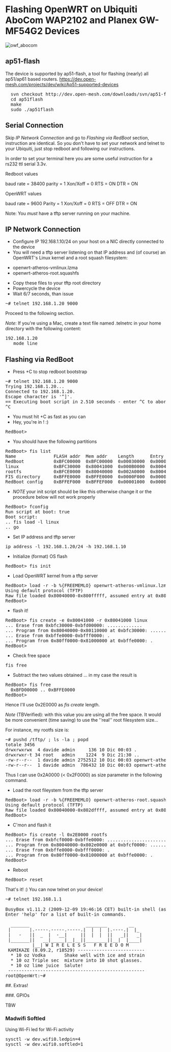 #  Flashing OpenWRT on Ubiquiti AboCom WAP2102 and Planex GW-MF54G2 Devices

![owf_abocom](https://spider.caspur.it/attachments/39/owf-abocom.jpg)

## ap51-flash

The device is supported by ap51-flash, a tool for flashing (nearly) all ap51/ap61 based routers.
https://dev.open-mesh.com/projects/dev/wiki/Ap51-supported-devices

<pre>
  svn checkout http://dev.open-mesh.com/downloads/svn/ap51-flash/trunk/ ap51flash
  cd ap51flash
  make
  sudo ./ap51flash 
</pre>

## Serial Connection

Skip *_IP Network Connection_* and go to *_Flashing via RedBoot_* section, instruction are identical. So you don't 
have to set your network and telnet to your Ubiquiti, just stop redboot and following our instructions. 

In order to set your terminal here you are some useful instruction for a rs232 ttl serial 3.3v. 

Redboot values 

baud rate = 38400
parity = 1 
Xon/Xoff = 0 
RTS = ON 
DTR = ON

OpenWRT values 

baud rate = 9600
Parity = 1 
Xon/Xoff = 0 
RTS = OFF
DTR = ON

Note: You _must_ have a tftp server running on your machine.

## IP Network Connection

* Configure IP 192.168.1.10/24 on your host on a NIC directly connected to the device
* You will need a tftp server listening on that IP address and (of course) an OpenWRT's Linux kernel and a root squash filesystem:
 - openwrt-atheros-vmlinux.lzma
 - openwrt-atheros-root.squashfs
* Copy these files to your tftp root directory
* Powercycle the device
* Wait 6/7 seconds, than issue

<pre>
~# telnet 192.168.1.20 9000
</pre>

Proceed to the following section.

*Note*: If you're using a Mac, create a text file named .telnetrc in your home directory with the following content:
<pre>
192.168.1.20
   mode line
</pre>

## Flashing via RedBoot

* Press <ctrl>+C to stop redboot bootstrap

<pre>
~# telnet 192.168.1.20 9000
Trying 192.168.1.20...
Connected to 192.168.1.20.
Escape character is '^]'.
== Executing boot script in 2.510 seconds - enter ^C to abort
^C
</pre>

* You must hit <ctrl>+C as fast as you can
* Hey, you're in ! :)

<pre>
RedBoot>
</pre>

* You should have the following partitions

<pre>
RedBoot> fis list
Name              FLASH addr  Mem addr    Length      Entry point
RedBoot           0xBFC00000  0xBFC00000  0x00030000  0x00000000
linux             0xBFC30000  0x80041000  0x000B0000  0x80041000
rootfs            0xBFCE0000  0x80040000  0x002A0000  0x80040000
FIS directory     0xBFFE0000  0xBFFE0000  0x0000F000  0x00000000
RedBoot config    0xBFFEF000  0xBFFEF000  0x00001000  0x00000000
</pre>

* *_NOTE_* your init script should be like this otherwise change it or the procedure below will not work properly

<pre>
RedBoot> fconfig
Run script at boot: true
Boot script: 
.. fis load -l linux
.. go
</pre>


* Set IP address and tftp server

<pre>
ip_address -l 192.168.1.20/24 -h 192.168.1.10
</pre>

* Initialize (format) OS flash

<pre>
RedBoot> fis init
</pre>

* Load OpenWRT kernel from a tftp server

<pre>
RedBoot> load -r -b %{FREEMEMLO} openwrt-atheros-vmlinux.lzma
Using default protocol (TFTP)
Raw file loaded 0x80040000-0x800fffff, assumed entry at 0x80040000
RedBoot>
</pre>

* flash it!

<pre>
RedBoot> fis create -e 0x80041000 -r 0x80041000 linux
... Erase from 0xbfc30000-0xbfd00000: .............
... Program from 0x80040000-0x80110000 at 0xbfc30000: .............
... Erase from 0xbffe0000-0xbfff0000: .
... Program from 0x80ff0000-0x81000000 at 0xbffe0000: .
RedBoot>
</pre>

* Check free space

<pre>
fis free
</pre>

* Subtract the two values obtained  ... in my case the result is

<pre>
RedBoot> fis free
  0xBFD00000 .. 0xBFFE0000
RedBoot>
</pre>

Hence I'll use 0x2E0000 as _fis create_ length.

*_Note_* (TBVerified): with this value you are using all the free space. It would be more convenient (time saving) to use the ''real'' root filesystem size...

For instance, my rootfs size is:

<pre>
~# pushd /tftp/ ; ls -la ; popd
totale 3456
drwxrwxrwx  4 davide admin     136 10 Dic 00:03 .
drwxrwxr-t 34 root   admin    1224  9 Dic 21:30 ..
-rw-r--r--  1 davide admin 2752512 10 Dic 00:03 openwrt-atheros-root.squashfs <----- !!
-rw-r--r--  1 davide admin  786432 10 Dic 00:03 openwrt-atheros-vmlinux.lzma
</pre>

Thus I can use 0x2A0000 (< 0x2F0000) as size parameter in the following command.

* Load the root fileystem from the tftp server 

<pre>
RedBoot> load -r -b %{FREEMEMLO} openwrt-atheros-root.squashfs
Using default protocol (TFTP)
Raw file loaded 0x80040000-0x802dffff, assumed entry at 0x80040000
RedBoot>
</pre>

* C'mon and flash it 

<pre>
RedBoot> fis create -l 0x2E0000 rootfs
... Erase from 0xbfcf0000-0xbffe0000: ...............................................
... Program from 0x80040000-0x802e0000 at 0xbfcf0000: ..........................................
... Erase from 0xbffe0000-0xbfff0000: .
... Program from 0x80ff0000-0x81000000 at 0xbffe0000: .
RedBoot>  
</pre>

* Reboot

<pre>
RedBoot> reset
</pre>

That's it! :) You can now telnet on your device!

<pre>
~# telnet 192.168.1.1

BusyBox v1.11.2 (2009-12-09 19:46:16 CET) built-in shell (ash)
Enter 'help' for a list of built-in commands.

  _______                     ________        __
 |       |.-----.-----.-----.|  |  |  |.----.|  |_
 |   -   ||  _  |  -__|     ||  |  |  ||   _||   _|
 |_______||   __|_____|__|__||________||__|  |____|
          |__| W I R E L E S S   F R E E D O M
 KAMIKAZE (8.09.2, r18529) -------------------------
  * 10 oz Vodka       Shake well with ice and strain
  * 10 oz Triple sec  mixture into 10 shot glasses.
  * 10 oz lime juice  Salute!
 ---------------------------------------------------
root@OpenWrt:~#
</pre>


##. Extras!

###. GPIOs

TBW

### Madwifi Softled

Using Wi-Fi led for Wi-Fi activity

<pre>
sysctl -w dev.wifi0.ledpin=4
sysctl -w dev.wifi0.softled=1
</pre>